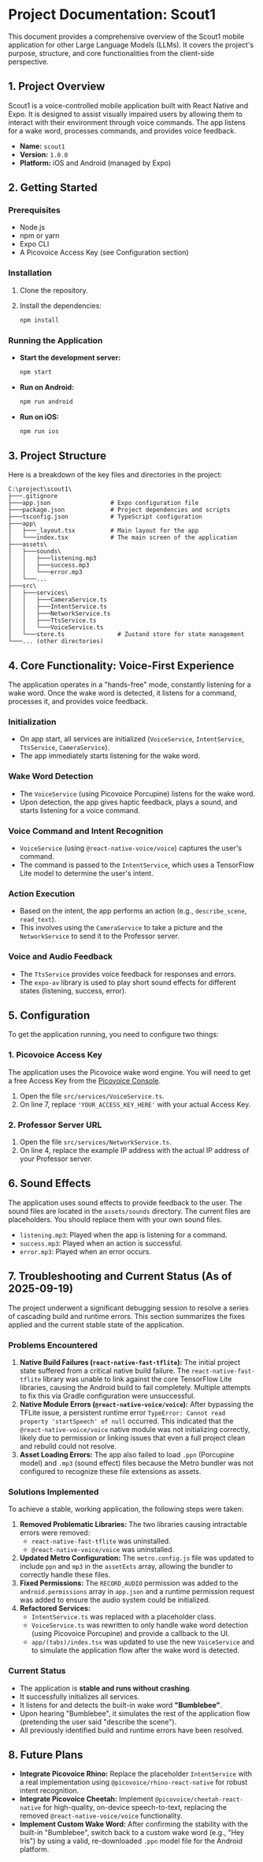 # Project Documentation: Scout1

This document provides a comprehensive overview of the Scout1 mobile application for other Large Language Models (LLMs). It covers the project's purpose, structure, and core functionalities from the client-side perspective.

## 1. Project Overview

Scout1 is a voice-controlled mobile application built with React Native and Expo. It is designed to assist visually impaired users by allowing them to interact with their environment through voice commands. The app listens for a wake word, processes commands, and provides voice feedback.

- **Name:** `scout1`
- **Version:** `1.0.0`
- **Platform:** iOS and Android (managed by Expo)

## 2. Getting Started

### Prerequisites

- Node.js
- npm or yarn
- Expo CLI
- A Picovoice Access Key (see Configuration section)

### Installation

1.  Clone the repository.
2.  Install the dependencies:

    ```bash
    npm install
    ```

### Running the Application

-   **Start the development server:**

    ```bash
    npm start
    ```

-   **Run on Android:**

    ```bash
    npm run android
    ```

-   **Run on iOS:**

    ```bash
    npm run ios
    ```

## 3. Project Structure

Here is a breakdown of the key files and directories in the project:

```
C:\project\scout1\
├───.gitignore
├───app.json                 # Expo configuration file
├───package.json             # Project dependencies and scripts
├───tsconfig.json            # TypeScript configuration
├───app\
│   ├───_layout.tsx          # Main layout for the app
│   └───index.tsx            # The main screen of the application
├───assets\
│   ├───sounds\
│   │   ├───listening.mp3
│   │   ├───success.mp3
│   │   └───error.mp3
│   └───... 
├───src\
│   ├───services\
│   │   ├───CameraService.ts
│   │   ├───IntentService.ts
│   │   ├───NetworkService.ts
│   │   ├───TtsService.ts
│   │   └───VoiceService.ts
│   └───store.ts               # Zustand store for state management
└───... (other directories)
```

## 4. Core Functionality: Voice-First Experience

The application operates in a "hands-free" mode, constantly listening for a wake word. Once the wake word is detected, it listens for a command, processes it, and provides voice feedback.

### Initialization

- On app start, all services are initialized (`VoiceService`, `IntentService`, `TtsService`, `CameraService`).
- The app immediately starts listening for the wake word.

### Wake Word Detection

- The `VoiceService` (using Picovoice Porcupine) listens for the wake word.
- Upon detection, the app gives haptic feedback, plays a sound, and starts listening for a voice command.

### Voice Command and Intent Recognition

- `VoiceService` (using `@react-native-voice/voice`) captures the user\'s command.
- The command is passed to the `IntentService`, which uses a TensorFlow Lite model to determine the user\'s intent.

### Action Execution

- Based on the intent, the app performs an action (e.g., `describe_scene`, `read_text`).
- This involves using the `CameraService` to take a picture and the `NetworkService` to send it to the Professor server.

### Voice and Audio Feedback

- The `TtsService` provides voice feedback for responses and errors.
- The `expo-av` library is used to play short sound effects for different states (listening, success, error).

## 5. Configuration

To get the application running, you need to configure two things:

### 1. Picovoice Access Key

The application uses the Picovoice wake word engine. You will need to get a free Access Key from the [Picovoice Console](https://console.picovoice.ai/).

1.  Open the file `src/services/VoiceService.ts`.
2.  On line 7, replace `'YOUR_ACCESS_KEY_HERE'` with your actual Access Key.

### 2. Professor Server URL

1.  Open the file `src/services/NetworkService.ts`.
2.  On line 4, replace the example IP address with the actual IP address of your Professor server.

## 6. Sound Effects

The application uses sound effects to provide feedback to the user. The sound files are located in the `assets/sounds` directory. The current files are placeholders. You should replace them with your own sound files.

- `listening.mp3`: Played when the app is listening for a command.
- `success.mp3`: Played when an action is successful.
- `error.mp3`: Played when an error occurs.

## 7. Troubleshooting and Current Status (As of 2025-09-19)

The project underwent a significant debugging session to resolve a series of cascading build and runtime errors. This section summarizes the fixes applied and the current stable state of the application.

### Problems Encountered
1.  **Native Build Failures (`react-native-fast-tflite`):** The initial project state suffered from a critical native build failure. The `react-native-fast-tflite` library was unable to link against the core TensorFlow Lite libraries, causing the Android build to fail completely. Multiple attempts to fix this via Gradle configuration were unsuccessful.
2.  **Native Module Errors (`@react-native-voice/voice`):** After bypassing the TFLite issue, a persistent runtime error `TypeError: Cannot read property 'startSpeech' of null` occurred. This indicated that the `@react-native-voice/voice` native module was not initializing correctly, likely due to permission or linking issues that even a full project clean and rebuild could not resolve.
3.  **Asset Loading Errors:** The app also failed to load `.ppn` (Porcupine model) and `.mp3` (sound effect) files because the Metro bundler was not configured to recognize these file extensions as assets.

### Solutions Implemented
To achieve a stable, working application, the following steps were taken:

1.  **Removed Problematic Libraries:** The two libraries causing intractable errors were removed:
    - `react-native-fast-tflite` was uninstalled.
    - `@react-native-voice/voice` was uninstalled.
2.  **Updated Metro Configuration:** The `metro.config.js` file was updated to include `ppn` and `mp3` in the `assetExts` array, allowing the bundler to correctly handle these files.
3.  **Fixed Permissions:** The `RECORD_AUDIO` permission was added to the `android.permissions` array in `app.json` and a runtime permission request was added to ensure the audio system could be initialized.
4.  **Refactored Services:**
    - `IntentService.ts` was replaced with a placeholder class.
    - `VoiceService.ts` was rewritten to only handle wake word detection (using Picovoice Porcupine) and provide a callback to the UI.
    - `app/(tabs)/index.tsx` was updated to use the new `VoiceService` and to simulate the application flow after the wake word is detected.

### Current Status
- The application is **stable and runs without crashing**.
- It successfully initializes all services.
- It listens for and detects the built-in wake word **"Bumblebee"**.
- Upon hearing "Bumblebee", it simulates the rest of the application flow (pretending the user said "describe the scene").
- All previously identified build and runtime errors have been resolved.

## 8. Future Plans

- **Integrate Picovoice Rhino:** Replace the placeholder `IntentService` with a real implementation using `@picovoice/rhino-react-native` for robust intent recognition.
- **Integrate Picovoice Cheetah:** Implement `@picovoice/cheetah-react-native` for high-quality, on-device speech-to-text, replacing the removed `@react-native-voice/voice` functionality.
- **Implement Custom Wake Word:** After confirming the stability with the built-in "Bumblebee", switch back to a custom wake word (e.g., "Hey Iris") by using a valid, re-downloaded `.ppn` model file for the Android platform.